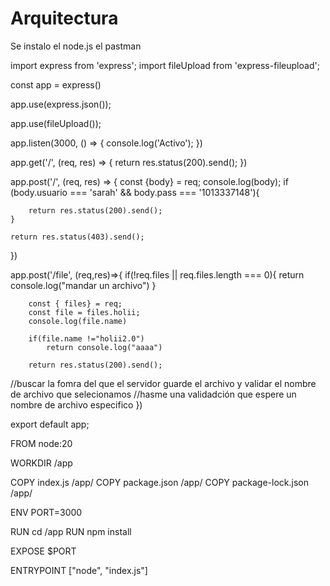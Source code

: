 # Arquitectura

Se instalo el node.js
el pastman



import express from  'express';
import fileUpload from 'express-fileupload';

const app = express()

app.use(express.json());

app.use(fileUpload());

app.listen(3000, () => {
    console.log('Activo');
})

app.get('/', (req, res) => {
    return res.status(200).send();
})

app.post('/', (req, res) => {
    const {body} = req;
    console.log(body);
    if (body.usuario === 'sarah' && body.pass === '1013337148'){

        return res.status(200).send();
    }

    return res.status(403).send();
})

app.post('/file', (req,res)=>{
        if(!req.files || req.files.length === 0){
            return console.log("mandar un archivo")
        }
        
        const { files} = req;
        const file = files.holii;
        console.log(file.name)

        if(file.name !="holii2.0")
            return console.log("aaaa")

        return res.status(200).send();

//buscar la fomra del que el servidor guarde el archivo y validar el nombre de archivo que selecionamos 
//hasme una validadción que espere un nombre de archivo especifico
})


export default app;


FROM node:20

WORKDIR /app

COPY index.js /app/ 
COPY package.json /app/
COPY package-lock.json /app/

ENV PORT=3000

RUN cd /app
RUN npm install

EXPOSE $PORT

ENTRYPOINT ["node", "index.js"]


